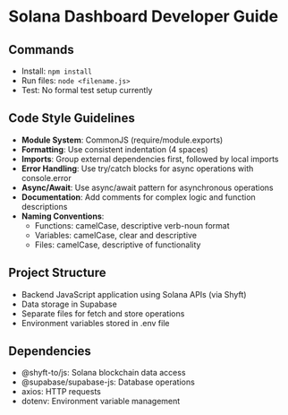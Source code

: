 # Solana Dashboard Developer Guide

## Commands
- Install: `npm install`
- Run files: `node <filename.js>`
- Test: No formal test setup currently

## Code Style Guidelines
- **Module System**: CommonJS (require/module.exports)
- **Formatting**: Use consistent indentation (4 spaces)
- **Imports**: Group external dependencies first, followed by local imports
- **Error Handling**: Use try/catch blocks for async operations with console.error
- **Async/Await**: Use async/await pattern for asynchronous operations
- **Documentation**: Add comments for complex logic and function descriptions
- **Naming Conventions**:
  - Functions: camelCase, descriptive verb-noun format
  - Variables: camelCase, clear and descriptive
  - Files: camelCase, descriptive of functionality

## Project Structure
- Backend JavaScript application using Solana APIs (via Shyft)
- Data storage in Supabase
- Separate files for fetch and store operations
- Environment variables stored in .env file

## Dependencies
- @shyft-to/js: Solana blockchain data access
- @supabase/supabase-js: Database operations
- axios: HTTP requests
- dotenv: Environment variable management